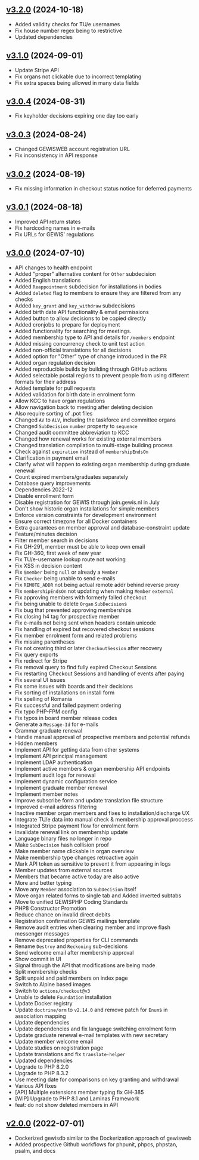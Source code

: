 ## [v3.2.0](https://github.com/GEWIS/gewisdb/tree/v3.2.0) (2024-10-18)

* Added validity checks for TU/e usernames
* Fix house number regex being to restrictive
* Updated dependencies

## [v3.1.0](https://github.com/GEWIS/gewisdb/tree/v3.1.0) (2024-09-01)

* Update Stripe API
* Fix organs not clickable due to incorrect templating
* Fix extra spaces being allowed in many data fields

## [v3.0.4](https://github.com/GEWIS/gewisdb/tree/v3.0.4) (2024-08-31)

* Fix keyholder decisions expiring one day too early

## [v3.0.3](https://github.com/GEWIS/gewisdb/tree/v3.0.3) (2024-08-24)

* Changed GEWISWEB account registration URL
* Fix inconsistency in API response

## [v3.0.2](https://github.com/GEWIS/gewisdb/tree/v3.0.2) (2024-08-19)

* Fix missing information in checkout status notice for deferred payments

## [v3.0.1](https://github.com/GEWIS/gewisdb/tree/v3.0.1) (2024-08-18)

* Improved API return states
* Fix hardcoding names in e-mails
* Fix URLs for GEWIS' regulations

## [v3.0.0](https://github.com/GEWIS/gewisdb/tree/v3.0.0) (2024-07-10)

* API changes to health endpoint
* Added "proper" alternative content for `Other` subdecision
* Added English translations
* Added `Reappointment` subdecision for installations in bodies
* Added `deleted` flag to members to ensure they are filtered from any checks
* Added `key_grant` and `key_withdraw` subdecisions
* Added birth date API functionality & email permissions
* Added button to allow decisions to be copied directly
* Added cronjobs to prepare for deployment
* Added functionality for searching for meetings.
* Added membership type to API and details for `/members` endpoint
* Added missing concurrency check to unit test action
* Added non-official translations for all decisions
* Added option for "Other" type of change introduced in the PR
* Added organ regulation decision
* Added reproducible builds by building through GitHub actions
* Added selectable postal regions to prevent people from using different formats for their address
* Added template for pull requests
* Added validation for birth date in enrolment form
* Allow KCC to have organ regulations
* Allow navigation back to meeting after deleting decision
* Also require sorting of .pot files
* Changed `AV` to `ALV`, including the taskforce and committee organs
* Changed `SubDecision` `number` property to `sequence`
* Changed audit committee abbreviation to KCC
* Changed how renewal works for existing external members
* Changed translation compilation to multi-stage building process
* Check against `expiration` instead of `membershipEndsOn`
* Clarification in payment email
* Clarify what will happen to existing organ membership during graduate renewal
* Count expired members/graduates separately
* Database query improvements
* Dependencies 2022-12
* Disable enrollment form
* Disable registration for GEWIS through join.gewis.nl in July
* Don't show historic organ installations for simple members
* Enforce version constraints for development environment
* Ensure correct timezone for all Docker containers
* Extra guarantees on member approval and database-constraint update
* Feature/minutes decision
* Filter member search in decisions
* Fix GH-291, member must be able to keep own email
* Fix GH-360, first week of new year
* Fix TU/e-username lookup route not working
* Fix XSS in decision content
* Fix `$member` being `null` or already a `Member`
* Fix `Checker` being unable to send e-mails
* Fix `REMOTE_ADDR` not being actual remote addr behind reverse proxy
* Fix `membershipEndsOn` not updating when making `Member` `external`
* Fix approving members with formerly failed checkout
* Fix being unable to delete `Organ` `SubDecision`s
* Fix bug that prevented approving memberships
* Fix closing h4 tag for prospective member
* Fix e-mails not being sent when headers contain unicode
* Fix handling of expired but recovered checkout sessions
* Fix member enrolment form and related problems
* Fix missing parentheses
* Fix not creating third or later `CheckoutSession` after recovery
* Fix query exports
* Fix redirect for Stripe
* Fix removal query to find fully expired Checkout Sessions
* Fix restarting Checkout Sessions and handling of events after paying
* Fix several UI issues
* Fix some issues with boards and their decisions
* Fix sorting of installations on install form
* Fix spelling of Romania
* Fix successful and failed payment ordering
* Fix typo PHP-FPM config
* Fix typos in board member release codes
* Generate a `Message-Id` for e-mails
* Grammar graduate renewal
* Handle manual approval of prospective members and potential refunds
* Hidden members
* Implement API for getting data from other systems
* Implement API principal management
* Implement LDAP authentication
* Implement active members & organ membership API endpoints
* Implement audit logs for renewal
* Implement dynamic configuration service
* Implement graduate member renewal
* Implement member notes
* Improve subscribe form and update translation file structure
* Improved e-mail address filtering
* Inactive member organ members and fixes to installation/discharge UX
* Integrate TU/e data into manual check & membership approval proccess
* Integrated Stripe payment flow for enrolment form
* Invalidate renewal link on membership update
* Language binary files no longer in repo
* Make `SubDecision` hash collision proof
* Make member name clickable in organ overview
* Make membership type changes retroactive again
* Mark API token as sensitive to prevent it from appearing in logs
* Member updates from external sources
* Members that became active today are also active
* More and better typing
* Move any `Member` association to `SubDecision` itself
* Move organ related forms to single tab and Added inverted subtabs
* Move to unified GEWISPHP Coding Standards
* PHP8 Constructor Promotion
* Reduce chance on invalid direct debits
* Registration confirmation GEWIS mailings template
* Remove audit entries when clearing member and improve flash messenger messages
* Remove deprecated properties for CLI commands
* Rename `Destroy` and `Reckoning` sub-decisions
* Send welcome email after membership approval
* Show commit in UI
* Signal through the API that modifications are being made
* Split membership checks
* Split unpaid and paid members on index page
* Switch to Alpine based images
* Switch to `actions/checkout@v3`
* Unable to delete `Foundation` installation
* Update Docker registry
* Update `doctrine/orm` to `v2.14.0` and remove patch for `Enum`s in association mapping
* Update dependencies
* Update dependencies and fix language switching enrolment form
* Update graduate renewal e-mail templates with new secretary
* Update member welcome email
* Update studies on registration page
* Update translations and fix `translate-helper`
* Updated dependencies
* Upgrade to PHP 8.2.0
* Upgrade to PHP 8.3.2
* Use meeting date for comparisons on key granting and withdrawal
* Various API fixes
* [API] Multiple extensions member typing fix GH-385
* [WIP] Upgrade to PHP 8.1 and Laminas Framework
* feat: do not show deleted members in API

## [v2.0.0](https://github.com/GEWIS/gewisdb/tree/v2.0.0) (2022-07-01)

* Dockerized gewisdb similar to the Dockerization approach of gewisweb
* Added prospective Github workflows for phpunit, phpcs, phpstan, psalm, and docs
